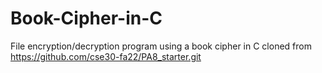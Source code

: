 # Book-Cipher-in-C
File encryption/decryption program using a book cipher in C
cloned from https://github.com/cse30-fa22/PA8_starter.git
